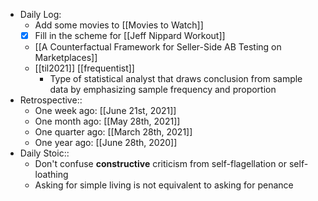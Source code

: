 - Daily Log:
    - Add some movies to [[Movies to Watch]]
    - [x] Fill in the scheme for [[Jeff Nippard Workout]]
    - [[A Counterfactual Framework for Seller-Side AB Testing on Marketplaces]]
    - [[til2021]] [[frequentist]]
        - Type of statistical analyst that draws conclusion from sample data by emphasizing sample frequency and proportion
- Retrospective::
    - One week ago: [[June 21st, 2021]]
    - One month ago: [[May 28th, 2021]]
    - One quarter ago: [[March 28th, 2021]]
    - One year ago: [[June 28th, 2020]]
- Daily Stoic::
    - Don't confuse __constructive__ criticism from self-flagellation or self-loathing
    - Asking for simple living is not equivalent to asking for penance
